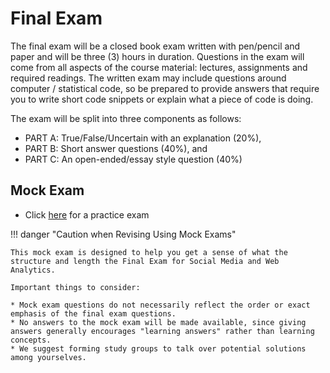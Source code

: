 # Final Exam

The final exam will be a closed book exam written with pen/pencil and paper and will be three (3) hours in duration. 
Questions in the exam will come from all aspects of the course material: lectures, assignments and required readings. 
The written exam may include questions around computer / statistical code, so be prepared to provide answers that require you to write short code snippets or explain what a piece of code is doing.

The exam will be split into three components as follows: 

* PART A: True/False/Uncertain with an explanation (20%), 
* PART B: Short answer questions (40%), and 
* PART C: An open-ended/essay style question (40%)

## Mock Exam

* Click [here][mock-exam] for a practice exam

!!! danger "Caution when Revising Using Mock Exams" 

    This mock exam is designed to help you get a sense of what the structure and length the Final Exam for Social Media and Web Analytics.

    Important things to consider:

    * Mock exam questions do not necessarily reflect the order or exact emphasis of the final exam questions.
    * No answers to the mock exam will be made available, since giving answers generally encourages "learning answers" rather than learning concepts.
    * We suggest forming study groups to talk over potential solutions among yourselves.

[mock-exam]:  ../assets/exam/mock_exam.pdf